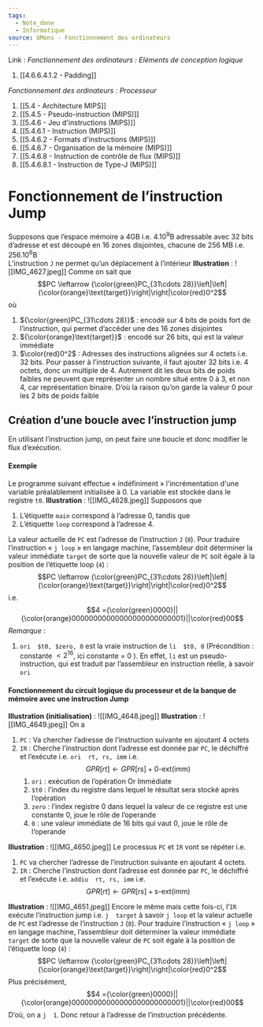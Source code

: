 ```yaml
---
tags:
  - Note_done
  - Informatique
source: UMons - Fonctionnement des ordinateurs
---
```


Link :
_Fonctionnement des ordinateurs : Eléments de conception logique_
1. [[4.6.6.4.1.2 - Padding]]

_Fonctionnement des ordinateurs : Processeur_
1. [[5.4 - Architecture MIPS]]
2. [[5.4.5 - Pseudo-instruction (MIPS)]]
3. [[5.4.6 - Jeu d'instructions (MIPS)]]
4. [[5.4.6.1 - Instruction (MIPS)]]
5. [[5.4.6.2 - Formats d'instructions (MIPS)]]
6. [[5.4.6.7 - Organisation de la mémoire (MIPS)]]
7. [[5.4.6.8 - Instruction de contrôle de flux (MIPS)]]
8. [[5.4.6.8.1 - Instruction de Type-J (MIPS)]]

# Fonctionnement de l’instruction Jump
Supposons que l’espace mémoire a 4GB i.e. $4.10^{9}$B adressable avec 32 bits d’adresse et est découpé en 16 zones disjointes, chacune de 256 MB i.e. $256.10^{6}$B 
\
L’instruction `J` ne permet qu’un déplacement à l’intérieur 
**Illustration** : ![[IMG_4627.jpeg]]
Comme on sait que $$PC \leftarrow {\color{green}PC_{31\cdots 28}}\left|\left| {\color{orange}\text{target}}\right|\right|\color{red}0^2$$ où 
1. ${\color{green}PC_{31\cdots 28}}$ : encodé sur 4 bits de poids fort de l’instruction, qui permet d’accéder une des 16 zones disjointes 
2. ${\color{orange}\text{target}}$ : encodé sur 26 bits, qui est la valeur immédiate 
3. $\color{red}0^2$ : Adresses des instructions alignées sur 4 octets i.e. 32 bits.  Pour passer à l’instruction suivante, il faut ajouter 32 bits i.e. 4 octets, donc un multiple de 4. Autrement dit les deux bits de poids faibles ne peuvent que représenter un nombre situé entre 0 à 3, et non 4, car représentation binaire. D’où la raison qu’on garde la valeur 0 pour les 2 bits de poids faible 

## Création d’une boucle avec l’instruction jump 
En utilisant l’instruction jump, on peut faire une boucle et donc modifier le flux d’exécution. 
#### Exemple
Le programme suivant effectue « indéfiniment » l'incrémentation d'une variable préalablement initialisée à 0. La variable est stockée dans le registre `t0`.
**Illustration** : ![[IMG_4628.jpeg]]
Supposons que 
1. L’étiquette `main` correspond à l’adresse 0, tandis que
2. L’étiquette `loop` correspond à l’adresse 4.

La valeur actuelle de `PC` est l’adresse de l’instruction `J` (`8`). Pour traduire l’instruction « `j loop` » en langage machine, l’assembleur doit déterminer la valeur immédiate `target` de sorte que la nouvelle valeur de `PC` soit égale à la position de l’étiquette loop (`4`) : $$PC \leftarrow {\color{green}PC_{31\cdots 28}}\left|\left| {\color{orange}\text{target}}\right|\right|\color{red}0^2$$ i.e. $$4 ={\color{green}0000}||{\color{orange}00000000000000000000000001}||\color{red}00$$
_Remarque_ :
1. `ori  $t0, $zero, 0` est la vraie instruction de `li  $t0, 0` (Précondition : constante $< 2^{16}$, ici constante = 0 ). En effet, `li` est un pseudo-instruction, qui est traduit par l’assembleur en instruction réelle, à savoir `ori` 

 #### Fonctionnement du circuit logique du processeur et de la banque de mémoire avec une instruction Jump
 **Illustration (initialisation)** : ![[IMG_4648.jpeg]]
 **Illustration** : ![[IMG_4649.jpeg]]
 On a 
 1. `PC` : Va chercher l’adresse de l’instruction suivante en ajoutant 4 octets 
 2. `IR` : Cherche l’instruction dont l’adresse est donnée par `PC`, le déchiffré et l’exécute i.e. `ori  rt, rs, imm` i.e. $$GPR\left[rt\right]\leftarrow GPR\left[rs\right]+\text{0-ext}\left(\text{imm}\right)$$
	 1. `ori` : exécution de l’opération Or Immédiate
	 2. `$t0` : l’index du registre dans lequel le résultat sera stocké après l’opération
	 3. `zero` : l’index registre 0 dans lequel la valeur de ce registre est une constante 0, joue le rôle de l’operande 
	 4. `0` : une valeur immédiate de 16 bits qui vaut 0, joue le rôle de l’operande 

**Illustration** : ![[IMG_4650.jpeg]]
Le processus `PC` et `IR` vont se répéter i.e. 
1. `PC` va chercher l’adresse de l’instruction suivante en ajoutant 4 octets. 
 2. `IR` : Cherche l’instruction dont l’adresse est donnée par `PC`, le déchiffré et l’exécute i.e. `addiu  rt, rs, imm` i.e. $$GPR\left[rt\right]\leftarrow GPR\left[rs\right]+\text{s-ext}\left(\text{imm}\right)$$

**Illustration** : ![[IMG_4651.jpeg]]
Encore le même mais cette fois-ci, l’`IR` exécute l’instruction jump i.e. `j  target` à savoir `j loop` et la valeur actuelle de `PC` est l’adresse de l’instruction `J` (`8`). Pour traduire l’instruction « `j loop` » en langage machine, l’assembleur doit déterminer la valeur immédiate `target` de sorte que la nouvelle valeur de `PC` soit égale à la position de l’étiquette loop (`4`) :  $$PC \leftarrow {\color{green}PC_{31\cdots 28}}\left|\left| {\color{orange}\text{target}}\right|\right|\color{red}0^2$$ Plus précisément, $$4 ={\color{green}0000}||{\color{orange}00000000000000000000000001}||\color{red}00$$ D’où, on a `j  1`. Donc retour à l’adresse de l’instruction précédente. 
